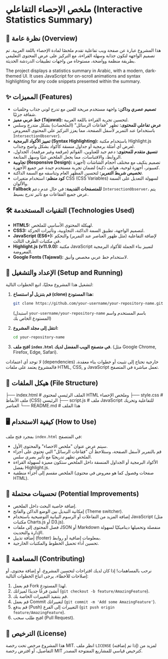 # ملخص الإحصاء التفاعلي (Interactive Statistics Summary)

## 📖 نظرة عامة (Overview)

هذا المشروع عبارة عن صفحة ويب تفاعلية تقدم ملخصًا لمادة الإحصاء باللغة العربية. تم تصميم الواجهة لتكون جذابة وسهلة القراءة، مع التركيز على عرض المحتوى التعليمي بطريقة منظمة وواضحة، مستوحاة من واجهات تطبيقات الدردشة الحديثة.

The project displays a statistics summary in Arabic, with a modern, dark-themed UI. It uses JavaScript for on-scroll animations and syntax highlighting for any code snippets presented within the summary.

## ✨ المميزات (Features)

*   **تصميم عصري وداكن:** واجهة مستخدم مريحة للعين مع تدرج لوني جذاب وخلفيات شفافة جزئيًا.
*   **خط عربي مميز (Tajawal):** لتحسين تجربة القراءة باللغة العربية.
*   **عرض تفاعلي للمحتوى:** تظهر "فقاعات الرسائل" (الملخصات) بشكل متدرج وسلس عند التمرير لأسفل الصفحة، مما يعزز التركيز على المحتوى المعروض (باستخدام `IntersectionObserver`).
*   **تمييز الأكواد البرمجية (Syntax Highlighting):** باستخدام مكتبة Highlight.js لعرض أي أمثلة برمجية أو جداول منسقة كأكواد بشكل واضح وجذاب.
*   **تنسيق متقدم للمحتوى:** دعم جيد للعناوين، القوائم (مرقمة وغير مرقمة)، الجداول، الروابط، والاقتباسات، مما يجعل الملخص غنيًا وسهل المتابعة.
*   **تجاوبية (Responsive Design):** تصميم يتكيف مع مختلف أحجام الشاشات (أجهزة كمبيوتر، أجهزة لوحية، هواتف ذكية) لضمان تجربة مستخدم جيدة عبر جميع الأجهزة.
*   **تخصيص شريط التمرير:** لتحسين المظهر العام وتناسقه مع السمة الداكنة.
*   **كود منظم:** استخدام متغيرات CSS (CSS Variables) لسهولة التعديل على السمة والألوان.
*   **Fallback للمتصفحات القديمة:** في حال عدم دعم `IntersectionObserver`، يتم عرض جميع الفقاعات مع تأثير تدرج بسيط.

## 🛠️ التقنيات المستخدمة (Technologies Used)

*   **HTML5:** لهيكلة المحتوى الأساسي للملخص.
*   **CSS3:** لتصميم الواجهة، تطبيق السمة الداكنة، التجاوبية، وتأثيرات الحركة.
*   **JavaScript (ES6+):** لإضافة التفاعلية (مثل ظهور العناصر عند التمرير) والتحكم في مكتبات الطرف الثالث.
*   **Highlight.js (v11.9.0):** مكتبة JavaScript لتمييز بناء الجملة للأكواد البرمجية المعروضة.
*   **Google Fonts (Tajawal):** لاستخدام خط عربي مخصص وأنيق.

## 🚀 الإعداد والتشغيل (Setup and Running)

لتشغيل هذا المشروع محليًا، اتبع الخطوات التالية:

1.  **قم بتنزيل أو استنساخ (clone) هذا المستودع:**
    ```bash
    git clone https://github.com/your-username/your-repository-name.git
    ```
    (استبدل `your-username/your-repository-name` باسم المستخدم واسم المستودع الخاص بك)

2.  **انتقل إلى مجلد المشروع:**
    ```bash
    cd your-repository-name
    ```

3.  **افتح ملف `index.html` في متصفح الويب المفضل لديك.** (مثل Google Chrome, Firefox, Edge, Safari).

لا توجد أي اعتمادات (dependencies) خارجية تحتاج إلى تثبيت أو خطوات بناء معقدة، فالمشروع يعتمد على ملفات HTML, CSS, و JavaScript تعمل مباشرة في المتصفح.

## 📁 هيكل الملفات (File Structure)
├── index.html # الملف الرئيسي لمحتوى HTML وملخص الإحصاء
├── style.css # ملف الأنماط (CSS) الرئيسي
├── script.js # ملف JavaScript للتفاعلية وتحريك العناصر
└── README.md # هذا الملف


## 🖥️ كيفية الاستخدام (How to Use)

بمجرد فتح ملف `index.html` في المتصفح:
*   سيتم عرض عنوان "ملخص الاحصاء" والمحتوى الأول.
*   قم بالتمرير لأسفل الصفحة، وستلاحظ أن "فقاعات الرسائل" التي تحتوي على أجزاء الملخص تظهر تدريجيًا مع تأثير بصري سلس.
*   الأكواد البرمجية أو الجداول المنسقة داخل الملخص ستكون مميزة لسهولة القراءة بفضل Highlight.js.
*   الملخص مقسم إلى أجزاء منطقية (صفحات وفصول كما هو معروض في محتوى HTML).

## 🔮 تحسينات محتملة (Potential Improvements)

*   إضافة خاصية البحث داخل الملخص.
*   إمكانية التبديل بين الوضع الداكن والفاتح (Theme switcher).
*   إضافة المزيد من التفاعلات أو الرسوم البيانية التوضيحية باستخدام JavaScript (مثل مكتبات Charts.js أو D3.js).
*   فصل المحتوى إلى ملفات JSON أو Markdown منفصلة وتحميلها ديناميكيًا لسهولة الإدارة والتحديث.
*   إضافة تذييل (footer) بمعلومات إضافية أو روابط.
*   تحسين أداء تحميل الخطوط والمكتبات الخارجية.

## 🤝 المساهمة (Contributing)

نرحب بالمساهمات! إذا كان لديك اقتراحات لتحسين المشروع، أو إضافة محتوى، أو إصلاحات للأخطاء، يرجى اتباع الخطوات التالية:
1.  قم بعمل Fork لهذا المستودع.
2.  أنشئ فرعًا جديدًا لميزاتك (`git checkout -b feature/AmazingFeature`).
3.  قم بتنفيذ التغييرات الخاصة بك.
4.  قم بعمل Commit لتغييراتك (`git commit -m 'Add some AmazingFeature'`).
5.  قم بدفع (Push) التغييرات إلى الفرع (`git push origin feature/AmazingFeature`).
6.  افتح طلب سحب (Pull Request).

## 📄 الترخيص (License)

هذا المشروع مرخص تحت رخصة MIT. انظر ملف `LICENSE` (إذا تم إضافته) لمزيد من التفاصيل، أو افترض رخصة MIT كترخيص قياسي للمشاريع المفتوحة المصدر.
